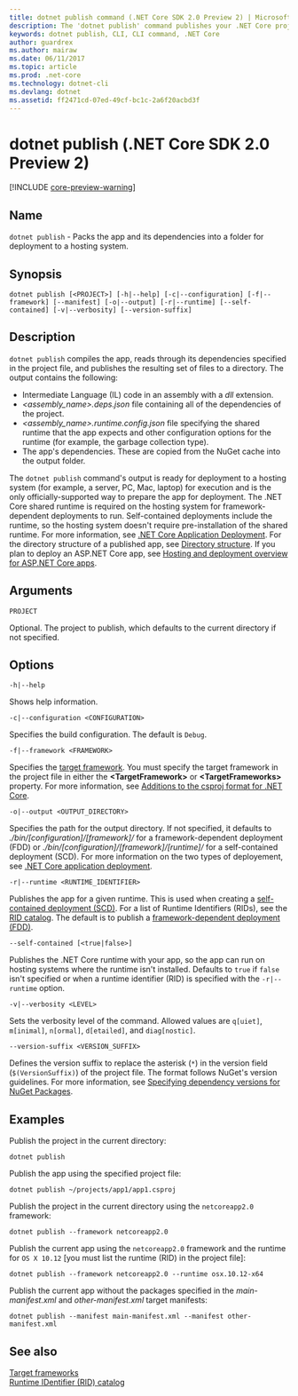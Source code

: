 ```yaml
---
title: dotnet publish command (.NET Core SDK 2.0 Preview 2) | Microsoft Docs
description: The 'dotnet publish' command publishes your .NET Core project into a directory. 
keywords: dotnet publish, CLI, CLI command, .NET Core
author: guardrex
ms.author: mairaw
ms.date: 06/11/2017
ms.topic: article
ms.prod: .net-core
ms.technology: dotnet-cli
ms.devlang: dotnet
ms.assetid: ff2471cd-07ed-49cf-bc1c-2a6f20acbd3f
---
```


# dotnet publish (.NET Core SDK 2.0 Preview 2)

[!INCLUDE [core-preview-warning](~/includes/core-preview-warning.md)]

## Name

`dotnet publish` - Packs the app and its dependencies into a folder for deployment to a hosting system.

## Synopsis

`dotnet publish [<PROJECT>] [-h|--help] [-c|--configuration] [-f|--framework] [--manifest] [-o|--output] [-r|--runtime] [--self-contained] [-v|--verbosity] [--version-suffix]`

## Description

`dotnet publish` compiles the app, reads through its dependencies specified in the project file, and publishes the resulting set of files to a directory. The output contains the following:

- Intermediate Language (IL) code in an assembly with a *dll* extension.
- *\<assembly_name>.deps.json* file containing all of the dependencies of the project.
- *\<assembly_name>.runtime.config.json* file specifying the shared runtime that the app expects and other configuration options for the runtime (for example, the garbage collection type).
- The app's dependencies. These are copied from the NuGet cache into the output folder.

The `dotnet publish` command's output is ready for deployment to a hosting system (for example, a server, PC, Mac, laptop) for execution and is the only officially-supported way to prepare the app for deployment. The .NET Core shared runtime is required on the hosting system for framework-dependent deployments to run. Self-contained deployments include the runtime, so the hosting system doesn't require pre-installation of the shared runtime. For more information, see [.NET Core Application Deployment](../deploying/index.md). For the directory structure of a published app, see [Directory structure](/aspnet/core/hosting/directory-structure). If you plan to deploy an ASP.NET Core app, see [Hosting and deployment overview for ASP.NET Core apps](/aspnet/core/publishing/). 

## Arguments

`PROJECT`

Optional. The project to publish, which defaults to the current directory if not specified. 

## Options

`-h|--help`

Shows help information.

`-c|--configuration <CONFIGURATION>`

Specifies the build configuration. The default is `Debug`.

`-f|--framework <FRAMEWORK>`

Specifies the [target framework](../../standard/frameworks.md). You must specify the target framework in the project file in either the **\<TargetFramework>** or **\<TargetFrameworks>** property. For more information, see [Additions to the csproj format for .NET Core](csproj.md).

`-o|--output <OUTPUT_DIRECTORY>`

Specifies the path for the output directory. If not specified, it defaults to *./bin/[configuration]/[framework]/* for a framework-dependent deployment (FDD) or *./bin/[configuration]/[framework]/[runtime]/* for a self-contained deployment (SCD). For more information on the two types of deployement, see [.NET Core application deployment](../deploying/index.md).

`-r|--runtime <RUNTIME_IDENTIFIER>`

Publishes the app for a given runtime. This is used when creating a [self-contained deployment (SCD)](../deploying/index.md#self-contained-deployments-scd). For a list of Runtime Identifiers (RIDs), see the [RID catalog](../rid-catalog.md). The default is to publish a [framework-dependent deployment (FDD)](../deploying/index.md#framework-dependent-deployments-fdd).

`--self-contained [<true|false>]`

Publishes the .NET Core runtime with your app, so the app can run on hosting systems where the runtime isn't installed. Defaults to `true` if `false` isn't specified or when a runtime identifier (RID) is specified with the `-r|--runtime` option.

`-v|--verbosity <LEVEL>`

Sets the verbosity level of the command. Allowed values are `q[uiet]`, `m[inimal]`, `n[ormal]`, `d[etailed]`, and `diag[nostic]`.

`--version-suffix <VERSION_SUFFIX>`

Defines the version suffix to replace the asterisk (`*`) in the version field (`$(VersionSuffix)`) of the project file. The format follows NuGet's version guidelines. For more information, see [Specifying dependency versions for NuGet Packages](https://docs.microsoft.com/nuget/create-packages/dependency-versions#normalized-version-numbers).

## Examples

Publish the project in the current directory:

`dotnet publish`

Publish the app using the specified project file:

`dotnet publish ~/projects/app1/app1.csproj`

Publish the project in the current directory using the `netcoreapp2.0` framework:

`dotnet publish --framework netcoreapp2.0`

Publish the current app using the `netcoreapp2.0` framework and the runtime for `OS X 10.12` [you must list the runtime (RID) in the project file]:

`dotnet publish --framework netcoreapp2.0 --runtime osx.10.12-x64`

Publish the current app without the packages specified in the *main-manifest.xml* and *other-manifest.xml* target manifests:

`dotnet publish --manifest main-manifest.xml --manifest other-manifest.xml`

## See also

[Target frameworks](../../standard/frameworks.md)   
[Runtime IDentifier (RID) catalog](../rid-catalog.md)
